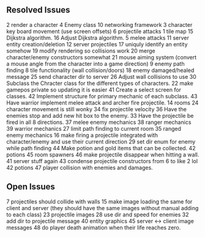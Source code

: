 ## Resolved Issues ##
2 render a character
4 Enemy class
10 networking framework
3 character key board movement (use screen offsets)
6 projectile attacks
1 tile map
15 Dijkstra algorithm.
16 Adjust Dijkstra algorithm.
5 melee attacks
11 server entity creation/deletion
12 server projectiles
17 uniquly identify an entity somehow
19 modify rendering so collisions work
20 merge character/enemy constructors somewhat
21 mouse aiming system (convert a mouse angle from the character into a game direction)
9 enemy path finding
8 tile functionality (wall collision/doors)
18 enemy damaged/healed message
25 send character dir to server
26 Adjust wall collisions to use
30 Subclass the Chracter class for the different types of characters.
22 make gamepos private so updating it is easier
41 Create a select screen for classes.
42 Implement structure for primary mechanic of each subclass.
43 Have warrior implement melee attack and archer fire projectile.
14 rooms
24 character movement is still wonky
34 fix projectile velocity
36 Have the enemies stop and add new hit box to the enemy.
33 Have the projectile be fired in all 8 directions.
37 melee enemy mechanics
38 ranger mechanics
39 warrior mechanics
27 limit path finding to current room
35 ranged enemy mechanics
16 make firing a projectile integrated with character/enemy and use their current direction
29 set dir enum for enemy while path finding
44 Make potion and gold items that can be collected.
42 potions
45 room spawners
46 make projectile disappear when hitting a wall.
41 server stuff again
43 condense projectile constructors from 6 to like 2 lol
42 potions
47 player collision with enemies and damages.

## Open Issues ##
7 projectiles should collide with walls
15 make image loading the same for client and server (they should have the same images without manual adding to each class)
23 projectile images
28 use dir and speed for enemies
32 add dir to projectile message
40 entity graphics
45 server <-> client image messages
48 do player death animation when their life reaches zero.


